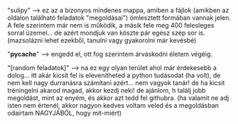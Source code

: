 ﻿"sulipy" --> ez az a bizonyos mindenes mappa, amiben a fájlok (amikben az oldalon található feladatok "megoldásai") ömlesztett formában vannak jelen. A fele szerintem már nem is működik, a másik fele meg 400 felesleges sorral üzemel... de azért mondjuk van köszte pár egész szép sor is. (mazsolázni lehet ezekből, tanulni vagy gyakorolni már kevésbé)

"__pycache__" --> engedd el, ott fog szerintem árváskodni életem végéig.

"[random feladatok]" --> na ez egy olyan terület ahol már érdekesebb a dolog... itt akár kicsit fel is elevenítheted a python tudásodat (ha volt), de nem kell nagy durranásra számítani azért... nem vagyok tanár! de ha kicsit tréningelni akarod magad, akkor kezdj neki! de ajánlom, h találj jobb megoldást, mint az enyém, és akkor azt tedd fel githubra. (ha valamit ne adj isten nem értenél, akkor nagyon kedves voltam veled és a megoldásban odaírtam NAGYJÁBÓL, hogy mit-miért)